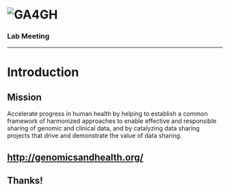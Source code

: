 # ![GA4GH](http://genomicsandhealth.org/files/logo_ga.png)<!-- .element: style="width: 70%; box-shadow: none; margin-bottom: 0em;"-->

<!-- .element: style="margin-top: 1.2em;"-->
### Lab Meeting
------

# Introduction


## Mission
<!-- .element: style="margin-bottom: 0.6em;"-->

<!-- panel->(blue) -->
Accelerate progress in human health by helping to establish a common framework of harmonized approaches to enable effective and responsible sharing of genomic and clinical data, and by catalyzing data sharing projects that drive and demonstrate the value of data sharing.

<!-- .element: class="footer"-->
http://genomicsandhealth.org/
------

## Thanks!
